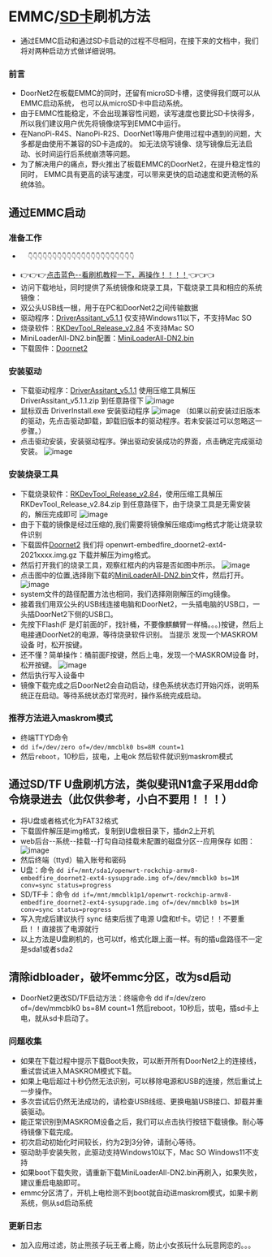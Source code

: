 # EMMC/[SD卡](https://github.com/DHDAXCW/DoorNet2/blob/main/emmc.md#%E9%80%9A%E8%BF%87sdtf-u%E7%9B%98%E5%88%B7%E6%9C%BA%E6%96%B9%E6%B3%95%E7%B1%BB%E4%BC%BC%E6%96%90%E8%AE%AFn1%E7%9B%92%E5%AD%90%E9%87%87%E7%94%A8dd%E5%91%BD%E4%BB%A4%E7%83%A7%E5%BD%95%E8%BF%9B%E5%8E%BB%E6%AD%A4%E4%BB%85%E4%BE%9B%E5%8F%82%E8%80%83%E5%B0%8F%E7%99%BD%E4%B8%8D%E8%A6%81%E7%94%A8)刷机方法

- 通过EMMC启动和通过SD卡启动的过程不尽相同，在接下来的文档中，我们将对两种启动方式做详细说明。

### 前言

- DoorNet2在板载EMMC的同时，还留有microSD卡槽，这使得我们既可以从EMMC启动系统， 也可以从microSD卡中启动系统。
- 由于EMMC性能稳定，不会出现兼容性问题，读写速度也要比SD卡快得多， 所以我们建议用户优先将镜像烧写到EMMC中运行。
- 在NanoPi-R4S、NanoPi-R2S、DoorNet1等用户使用过程中遇到的问题，大多都是由使用不兼容的SD卡造成的。 如无法烧写镜像、烧写镜像后无法启动、长时间运行后系统崩溃等问题。
- 为了解决用户的痛点，野火推出了板载EMMC的DoorNet2，在提升稳定性的同时， EMMC具有更高的读写速度，可以带来更快的启动速度和更流畅的系统体验。

## 通过EMMC启动

### 准备工作
-       👇👇👇👇👇👇👇👇👇👇👇👇👇👇👇👇👇👇👇👇👇👇
- 👉👉👉[点击蓝色--看刷机教程一下，再操作！！！！](https://www.bilibili.com/video/BV133411n7oq)👈👈👈
- 访问下载地址，同时提供了系统镜像和烧录工具，下载烧录工具和相应的系统镜像：
- 双公头USB线一根，用于在PC和DoorNet2之间传输数据
- 驱动程序：[DriverAssitant_v5.1.1](https://github.com/DHDAXCW/DHDAXCW/releases/download/doornet2/DriverAssitant_v5.1.1.zip)  仅支持Windows11以下，不支持Mac SO
- 烧录软件：[RKDevTool_Release_v2.84](https://github.com/DHDAXCW/DHDAXCW/releases/download/doornet2/RKDevTool_Release_v2.84.zip) 不支持Mac SO
- MiniLoaderAll-DN2.bin配置：[MiniLoaderAll-DN2.bin](https://github.com/DHDAXCW/DHDAXCW/releases/download/doornet2/MiniLoaderAll-DN2.bin)
- 下载固件：[Doornet2](https://github.com/DHDAXCW/DoorNet2/releases)
### 安装驱动
- 下载驱动程序：[DriverAssitant_v5.1.1](https://github.com/DHDAXCW/DHDAXCW/releases/download/doornet2/DriverAssitant_v5.1.1.zip) 使用压缩工具解压 DriverAssitant_v5.1.1.zip 到任意路径下
![image](https://user-images.githubusercontent.com/74764072/142338731-792e8862-8d9f-4b20-b155-84a4cd95b570.png)
- 鼠标双击 DriverInstall.exe 安装驱动程序
![image](https://user-images.githubusercontent.com/74764072/142338773-d6a2f9e7-2b73-481d-836d-32dc10415bd0.png)
（如果以前安装过旧版本的驱动，先点击驱动卸载，卸载旧版本的驱动程序。若未安装过可以忽略这一步骤。）
- 点击驱动安装，安装驱动程序。弹出驱动安装成功的界面，点击确定完成驱动安装。
![image](https://user-images.githubusercontent.com/74764072/142338797-fc6dc321-8983-4731-b3ba-6aa4efcf224a.png)


### 安装烧录工具
- 下载烧录软件：[RKDevTool_Release_v2.84](https://github.com/DHDAXCW/DHDAXCW/releases/download/doornet2/RKDevTool_Release_v2.84.zip)，使用压缩工具解压 RKDevTool_Release_v2.84.zip 到任意路径下，由于烧录工具是无需安装的，解压完成即可
![image](https://user-images.githubusercontent.com/74764072/142338832-332474a3-f4c8-4331-a586-9f3c139a30a0.png)
- 由于下载的镜像是经过压缩的,我们需要将镜像解压缩成img格式才能让烧录软件识别
- 下载固件[Doornet2](https://github.com/DHDAXCW/DoorNet2/releases)  我们将 openwrt-embedfire_doornet2-ext4-2021xxxx.img.gz 下载并解压为img格式。
- 然后打开我们的烧录工具，观察红框内的内容是否如图中所示。
![image](https://user-images.githubusercontent.com/74764072/142338887-cf0b4e6e-e3f6-4641-b1c1-e084252b34ef.png)
- 点击图中的位置,选择刚下载的[MiniLoaderAll-DN2.bin](https://github.com/DHDAXCW/DHDAXCW/releases/download/doornet2/MiniLoaderAll-DN2.bin)文件，然后打开。
![image](https://user-images.githubusercontent.com/74764072/142338916-ab804a68-b1b5-4353-9535-9887ac74ba3e.png)
- system文件的路径配置方法也相同，我们选择刚刚解压的img镜像。
- 接着我们用双公头的USB线连接电脑和DoorNet2，一头插电脑的USB口，一头插DoorNet2下侧的USB口。
- 先按下Flash(F 是灯前面的F，找针桶，不要像麒麟臂一样桶。。。)按键，然后上电接通DoorNet2的电源，等待烧录软件识别。 当提示 发现一个MASKROM设备 时，松开按键。
- 还不懂？简单操作：桶前面F按键，然后上电，发现一个MASKROM设备 时，松开按键。
![image](https://user-images.githubusercontent.com/74764072/142338962-d7573171-6701-495b-a8d8-2e3b844e8e5e.png)
- 然后执行写入设备中
- 镜像下载完成之后DoorNet2会自动启动，绿色系统状态灯开始闪烁，说明系统正在启动。等待系统状态灯常亮时，操作系统完成启动。

### 推荐方法进入maskrom模式
- 终端TTYD命令
- ```dd if=/dev/zero of=/dev/mmcblk0 bs=8M count=1``` 
- 然后```reboot```，10秒后，拔电，上电ok 然后软件就识别maskrom模式 

## 通过SD/TF U盘刷机方法，类似斐讯N1盒子采用dd命令烧录进去（此仅供参考，小白不要用！！！）
- 将U盘或者格式化为FAT32格式
- 下载固件解压是img格式，复制到U盘根目录下，插dn2上开机
- web后台--系统--挂载--打勾自动挂载未配置的磁盘分区--应用保存  如图：
![image](https://user-images.githubusercontent.com/74764072/158067110-054bc73d-6fd0-423e-9c8e-2ac5cddda458.png)
- 然后终端（ttyd）输入账号和密码
- U盘：命令 `dd if=/mnt/sda1/openwrt-rockchip-armv8-embedfire_doornet2-ext4-sysupgrade.img of=/dev/mmcblk0 bs=1M conv=sync status=progress`
- SD/TF卡：命令 `dd if=/mnt/mmcblk1p1/openwrt-rockchip-armv8-embedfire_doornet2-ext4-sysupgrade.img of=/dev/mmcblk0 bs=1M conv=sync status=progress`
- 写入完成后建议执行 sync 结束后拔了电源 U盘和tf卡。切记！！不要重启！！直接拔了电源就行
- 以上方法是U盘刷机的，也可以tf，格式化跟上面一样。有的插u盘路径不一定是sda1或者sda2
## 清除idbloader，破坏emmc分区，改为sd启动
- DoorNet2更改SD/TF启动方法：终端命令 dd if=/dev/zero of=/dev/mmcblk0 bs=8M count=1  然后reboot，10秒后，拔电，插sd卡上电，就从sd卡启动了。
### 问题收集
- 如果在下载过程中提示下载Boot失败，可以断开所有DoorNet2上的连接线，重试尝试进入MASKROM模式下载。
- 如果上电后超过十秒仍然无法识别，可以移除电源和USB的连接，然后重试上一步操作。
- 多次尝试后仍然无法成功的，请检查USB线缆、更换电脑USB接口、卸载并重装驱动。
- 能正常识别到MASKROM设备之后，我们可以点击执行按钮下载镜像。耐心等待镜像下载完成。
- 初次启动初始化时间较长，约为2到3分钟，请耐心等待。
- 驱动助手安装失败，此驱动支持Windows10以下，Mac SO Windows11不支持
- 如果boot下载失败，请重新下载MiniLoaderAll-DN2.bin再刷入，如果失败，建议重启电脑即可。
- emmc分区清了，开机上电检测不到boot就自动进maskrom模式，如果卡刷系统，侧从sd启动系统

### 更新日志
- 加入应用过滤，防止熊孩子玩王者上瘾，防止小女孩玩什么玩意网恋的。。。
